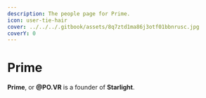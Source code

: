 ```yaml
---
description: The people page for Prime.
icon: user-tie-hair
cover: ../../../.gitbook/assets/8q7ztd1ma86j3otf01bbnrusc.jpg
coverY: 0
---
```


# Prime

**Prime**, or **@PO.VR** is a founder of **Starlight**.
